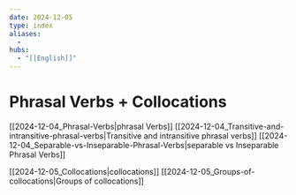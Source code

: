 ```yaml
---
date: 2024-12-05
type: index
aliases:
  -
hubs:
  - "[[English]]"
---
```


# Phrasal Verbs + Collocations

[[2024-12-04_Phrasal-Verbs|phrasal Verbs]]
[[2024-12-04_Transitive-and-intransitive-phrasal-verbs|Transitive and intransitive phrasal verbs]]
[[2024-12-04_Separable-vs-Inseparable-Phrasal-Verbs|separable vs Inseparable Phrasal Verbs]]

[[2024-12-05_Collocations|collocations]]
[[2024-12-05_Groups-of-collocations|Groups of collocations]]
